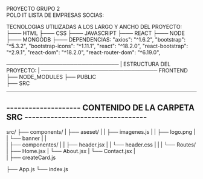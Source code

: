 PROYECTO GRUPO 2  
POLO IT
LISTA DE EMPRESAS SOCIAS: 


TECNOLOGIAS UTILIZADAS A LOS LARGO Y ANCHO DEL PROYECTO: 
  ├───  HTML
  ├───  CSS
  ├───  JAVASCRIPT
  ├───  REACT
  ├───  NODE
  ├───  MONGODB
    ├───  DEPENDENCIAS: 
            "axios": "^1.6.2",
            "bootstrap": "^5.3.2",
            "bootstrap-icons": "^1.11.1",
            "react": "^18.2.0",
            "react-bootstrap": "^2.9.1",
            "react-dom": "^18.2.0",
            "react-router-dom": "^6.19.0",
    



──────────────────────────────
|   ESTRUCTURA DEL PROYECTO:  |
───────────────────────────────
FRONTEND
├── NODE_MODULES
├── PUBLIC  
├── SRC




--------------------------------------------------------------------------------------
--------------------    CONTENIDO DE LA CARPETA SRC ---------------------------------
--------------------------------------------------------------------------------------



src/
├── components/
|   ├── aseset/
|   |   ├── imagenes.js
|   |         ├── logo.png
|   |         └── banner
|   |  
|   ├── componentes/
|   |   ├── header.jsx
|   |   └── header.css
|   |
|   └── Routes/
|       ├── Home.jsx
|       └── About.jsx
|       └── Contact.jsx
|   
|
├── createCard.js

├── App.js
└── index.js


